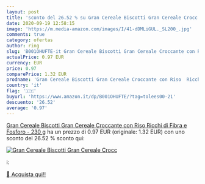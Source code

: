 ```yaml
---
layout: post
title: 'sconto del 26.52 % su Gran Cereale Biscotti Gran Cereale Crocc  '
date: 2020-09-19 12:58:15
image: 'https://m.media-amazon.com/images/I/41-dDMLiGUL._SL200_.jpg'
comments: true
category: ofertas
author: ring
slug: 'B001OHUFTE-it Gran Cereale Biscotti Gran Cereale Croccante con Riso  Ricchi di Fibra e Fosforo - 230 g'
actualPrice: 0.97 EUR
currency: EUR
price: 0.97
comparePrice: 1.32 EUR
prodname: 'Gran Cereale Biscotti Gran Cereale Croccante con Riso  Ricchi di Fibra e Fosforo - 230 g'
country: 'it'
flag: '🇮🇹'
buyurl: 'https://www.amazon.it/dp/B001OHUFTE/?tag=tolees00-21'
descuento: '26.52'
average: '0.97'
---
```


[Gran Cereale Biscotti Gran Cereale Croccante con Riso  Ricchi di Fibra e Fosforo - 230 g](https://www.amazon.it/dp/B001OHUFTE/?tag=tolees00-21) ha un prezzo di 0.97 EUR (originale: 1.32 EUR) con uno sconto del 26.52 % sconto qui:

[![Gran Cereale Biscotti Gran Cereale Crocc](https://m.media-amazon.com/images/I/41-dDMLiGUL._SL200_.jpg)](https://www.amazon.it/dp/B001OHUFTE/?tag=tolees00-21)

ℹ️:


[🛒 Acquista qui!!](https://www.amazon.it/dp/B001OHUFTE/?tag=tolees00-21)
